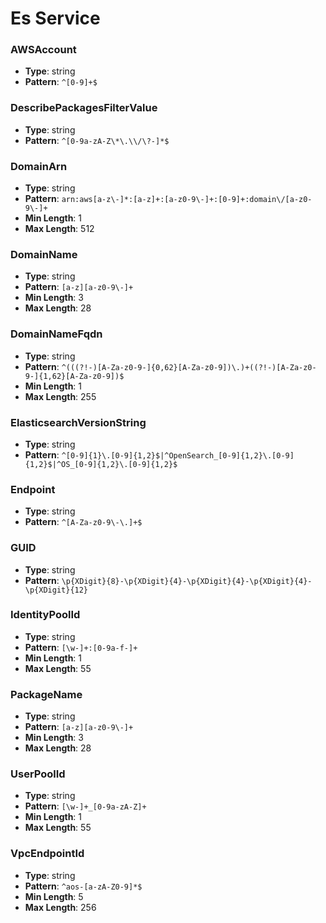 # Es Service

### AWSAccount
- **Type**: string
- **Pattern**: `^[0-9]+$`

### DescribePackagesFilterValue
- **Type**: string
- **Pattern**: `^[0-9a-zA-Z\*\.\\/\?-]*$`

### DomainArn
- **Type**: string
- **Pattern**: `arn:aws[a-z\-]*:[a-z]+:[a-z0-9\-]+:[0-9]+:domain\/[a-z0-9\-]+`
- **Min Length**: 1
- **Max Length**: 512

### DomainName
- **Type**: string
- **Pattern**: `[a-z][a-z0-9\-]+`
- **Min Length**: 3
- **Max Length**: 28

### DomainNameFqdn
- **Type**: string
- **Pattern**: `^(((?!-)[A-Za-z0-9-]{0,62}[A-Za-z0-9])\.)+((?!-)[A-Za-z0-9-]{1,62}[A-Za-z0-9])$`
- **Min Length**: 1
- **Max Length**: 255

### ElasticsearchVersionString
- **Type**: string
- **Pattern**: `^[0-9]{1}\.[0-9]{1,2}$|^OpenSearch_[0-9]{1,2}\.[0-9]{1,2}$|^OS_[0-9]{1,2}\.[0-9]{1,2}$`

### Endpoint
- **Type**: string
- **Pattern**: `^[A-Za-z0-9\-\.]+$`

### GUID
- **Type**: string
- **Pattern**: `\p{XDigit}{8}-\p{XDigit}{4}-\p{XDigit}{4}-\p{XDigit}{4}-\p{XDigit}{12}`

### IdentityPoolId
- **Type**: string
- **Pattern**: `[\w-]+:[0-9a-f-]+`
- **Min Length**: 1
- **Max Length**: 55

### PackageName
- **Type**: string
- **Pattern**: `[a-z][a-z0-9\-]+`
- **Min Length**: 3
- **Max Length**: 28

### UserPoolId
- **Type**: string
- **Pattern**: `[\w-]+_[0-9a-zA-Z]+`
- **Min Length**: 1
- **Max Length**: 55

### VpcEndpointId
- **Type**: string
- **Pattern**: `^aos-[a-zA-Z0-9]*$`
- **Min Length**: 5
- **Max Length**: 256

